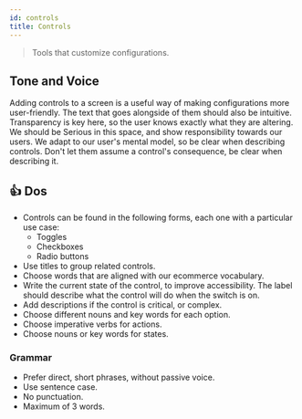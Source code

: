 ```yaml
---
id: controls
title: Controls
---
```


> Tools that customize configurations.  

## Tone and Voice

Adding controls to a screen is a useful way of making configurations more user-friendly. The text that goes alongside of them should also be intuitive. Transparency is key here, so the user knows exactly what they are altering. We should be Serious in this space, and show responsibility towards our users. We adapt to our user's mental model, so be clear when describing controls. Don't let them assume a control's consequence, be clear when describing it.  

## 👍 Dos

- Controls can be found in the following forms, each one with a particular use case:  
  - Toggles  
  - Checkboxes  
  - Radio buttons  
- Use titles to group related controls.      
- Choose words that are aligned with our ecommerce vocabulary.        
- Write the current state of the control, to improve accessibility. The label should describe what the control will do when the switch is on.             
- Add descriptions if the control is critical, or complex.            
- Choose different nouns and key words for each option.        
- Choose imperative verbs for actions.  
- Choose nouns or key words for states.  


### Grammar

- Prefer direct, short phrases, without passive voice.  
- Use sentence case.  
- No punctuation.  
- Maximum of 3 words.   




